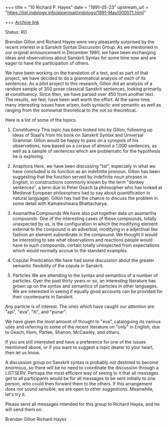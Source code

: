+++
title = "10 Richard P. Hayes"
date = "1991-05-23"
upstream_url = "https://list.indology.info/pipermail/indology/1991-May/000071.html"

+++
[Archive link](https://list.indology.info/pipermail/indology/1991-May/000071.html)

Status: RO

Brendan Gillon and Richard Hayes were very pleasantly surprised by
the recent interest in a Sanskrit Syntax Discussion Group. As we
mentioned in our original announcement in December 1990, we have
been exchanging ideas and observations about Sanskrit Syntax for
some time now and are eager to have the participation of others.

We have been working on the translation of a text, and as part of
that project, we have decided to do a grammatical analysis of
each of its sentences. As a pilot project to this research,
Gillon did an analysis of a random sample of 300 prose classical
Sanskrit sentences, looking primarily at constituency. Since
then, we have parsed over 450 from another text. The results, we
feel, have been well worth the effort. At the same time, many
interesting issues have arisen, both syntactic and semantic as
well as ranging from the somewhat theoretical to the not so
theoretical.

Here is a list of some of the topics.

1. Constituency
This topic has been looked into by Gillon, following up ideas of
Staal's from his book on Sanskrit Syntax and Universal Grammar.
Gillon would be happy to pass on a synopsis of his observations,
now based on a corpus of almost a 1,000 sentences, as well as a
sample of sentences which are problematic for the hypothesis he
is exploring.

2. Anaphora
Here, we have been discussing "tat", especially in what we have
concluded is its function as an indefinite pronoun. Gillon has
been suggesting that the function served by indefinite noun
phrases in English, in constructions commonly known by the term
"donkey sentences", a term due to Peter Geach (a philosopher who
has looked at Medieval European philosophers had to say about
quantification in natural language). Gillon has had the chance to
discuss the problem in some detail with Kamaleshwara
Bhattacharya.

3. Asamartha Compounds
We have also put together data on asamartha compounds. One of the
interesting cases of these compounds, totally unexpected by us,
is the configuration in which the modifying element external to
the compound is an adverbial, modifying in a adjectival like
fashion an element subordinate in the compound. We thought it
would be interesting to see what observations and reactions
people would have to such compounds, certain totally unexpected
from expectations which would normally accrue to the standard
examples.

4. Copular Predication
We have had some discussion about the greater semantic
flexibility of the copula in Sanskrit.

5. Particles
We are attending to the syntax and semantics of a number of
particles. Over the past thirty years or so, an interesting
literature has grown up on the syntax and semantics of particles
in other languages. We are interested in seeing if equally good
accounts can be provided for their counterparts in Sanskrit.

Any particle is of interest. The ones which have caught our
attention are: "api", "eva", "iti", and "punar".

We have given the most amount of thought to "eva", cataloguing
its various uses and referring to some of the recent literature
on "only" in English, due to Geach, Horn, Partee, Shanon,
McCawley, and others.


If you are still interested and have a preference for one of the
issues mentioned above, or if you want to suggest a topic dearer
to your heart, then let us know.


A discussion group on Sanskrit syntax is probably not destined to
become enormous, so there will be no need to coordinate the
discussion through a LISTSERV. Perhaps the most efficient way of
seeing to it that all messages get to all participants would be for
all messages to be sent initially to one person, who could then
forward them to the others. If this arrangement does not sound
sensible, we are open to other suggestions. Meanwhile, let's try it.

Please send all messages intended for this group to Richard Hayes,
and he will send them on.

Brendan Gillon <gillon at epas.utoronto.ca>
Richard Hayes <cxev at musica.mcgill.ca>




